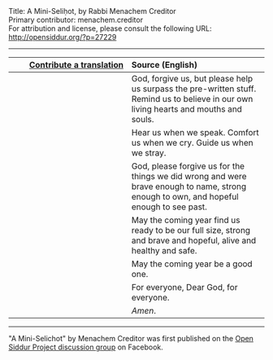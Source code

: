 <html>
<head></head>
<body>
Title: A Mini-Seliḥot, by Rabbi Menachem Creditor<br />
Primary contributor: menachem.creditor<br />
For attribution and license, please consult the following URL: <a href="http://opensiddur.org/?p=27229">http://opensiddur.org/?p=27229</a>
<p />
<hr />

<table style="margin-left: auto;margin-right: auto;" class="draggable">
<thead><tr><th id="x" style="text-align: right;"><a href="https://opensiddur.org/contributing/upload/">Contribute a translation</a></th><th style="text-align: left;">Source (English)</th></tr></thead>
<tbody>
<tr><td style="vertical-align:top;" width="46%">
<div class="liturgy" lang="he">

</span></div></td>
 
<td style="vertical-align:top;" width="53%">
<div class="english" lang="en">
God, 
forgive us, 
but please help us surpass the pre-written stuff. 
Remind us to believe in our own living hearts and mouths and souls.
</div></td></tr>


<tr><td style="vertical-align:top;" width="46%">
<div class="liturgy" lang="he">

</span></div></td>
 
<td style="vertical-align:top;" width="53%">
<div class="english" lang="en">
Hear us when we speak.
Comfort us when we cry.
Guide us when we stray.
</div></td></tr>


<tr><td style="vertical-align:top;" width="46%">
<div class="liturgy" lang="he">

</span></div></td>
 
<td style="vertical-align:top;" width="53%">
<div class="english" lang="en">
God, please forgive us 
for the things we did wrong 
and were brave enough to name, 
strong enough to own, 
and hopeful enough to see past.
</div></td></tr>


<tr><td style="vertical-align:top;" width="46%">
<div class="liturgy" lang="he">

</span></div></td>
 
<td style="vertical-align:top;" width="53%">
<div class="english" lang="en">
May the coming year find us ready 
to be our full size, 
strong and brave and hopeful, 
alive and healthy and safe.
</div></td></tr>


<tr><td style="vertical-align:top;" width="46%">
<div class="liturgy" lang="he">

</span></div></td>
 
<td style="vertical-align:top;" width="53%">
<div class="english" lang="en">
May the coming year be a good one.
</div></td></tr>


<tr><td style="vertical-align:top;" width="46%">
<div class="liturgy" lang="he">

</span></div></td>
 
<td style="vertical-align:top;" width="53%">
<div class="english" lang="en">
For everyone, Dear God, for everyone.
</div></td></tr>


<tr><td style="vertical-align:top;" width="46%">
<div class="liturgy" lang="he">

</span></div></td>
 
<td style="vertical-align:top;" width="53%">
<div class="english" lang="en">
<em>Amen</em>.
</div></td></tr>
</tbody></table>

<hr />

"A Mini-Selichot" by Menachem Creditor was first published on the <a href="https://www.facebook.com/groups/opensiddur/permalink/10156879764257746/">Open Siddur Project discussion group</a> on Facebook.
</body>
</html>